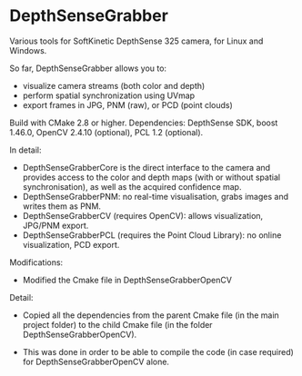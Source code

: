 DepthSenseGrabber
===============

Various tools for SoftKinetic DepthSense 325 camera, for Linux and Windows.

So far, DepthSenseGrabber allows you to:
 - visualize camera streams (both color and depth)
 - perform spatial synchronization using UVmap
 - export frames in JPG, PNM (raw), or PCD (point clouds)

Build with CMake 2.8 or higher.
Dependencies: DepthSense SDK, boost 1.46.0, OpenCV 2.4.10 (optional), PCL 1.2 (optional).

In detail:
 - DepthSenseGrabberCore is the direct interface to the camera and provides access to the color and depth maps (with or without spatial synchronisation), as well as the acquired confidence map.
 - DepthSenseGrabberPNM: no real-time visualisation, grabs images and writes them as PNM.
 - DepthSenseGrabberCV (requires OpenCV): allows visualization, JPG/PNM export.
 - DepthSenseGrabberPCL (requires the Point Cloud Library): no online visualization, PCD export.

Modifications:

- Modified the Cmake file in DepthSenseGrabberOpenCV

Detail:

- Copied all the dependencies from the parent Cmake file (in the main project folder) to the child Cmake file (in the folder DepthSenseGrabberOpenCV). 

- This was done in order to be able to compile the code (in case required) for DepthSenseGrabberOpenCV alone.

